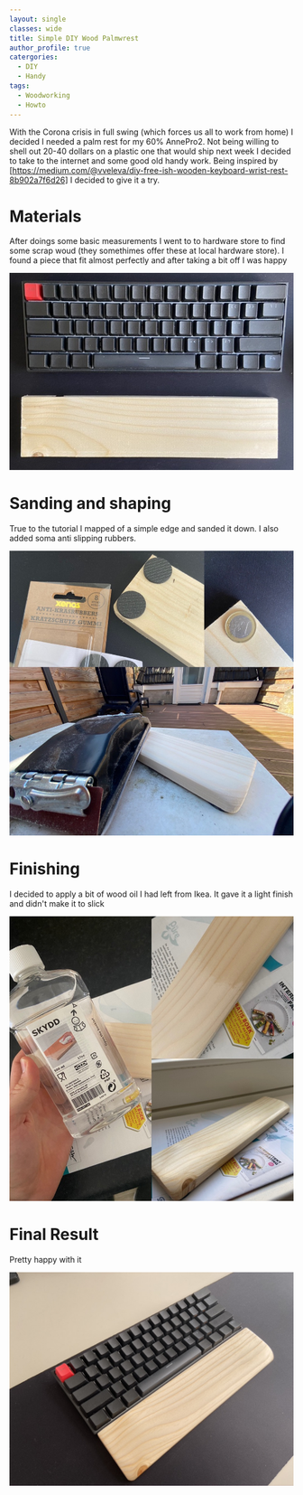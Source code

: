 ```yaml
---
layout: single
classes: wide
title: Simple DIY Wood Palmwrest
author_profile: true
catergories:
  - DIY
  - Handy
tags:
  - Woodworking
  - Howto
---
```


With the Corona crisis in full swing (which forces us all to work from home) I decided I needed a palm rest for my 60% AnnePro2. Not being willing to shell out 20-40 dollars on a plastic one that would ship next week I decided to take to the internet and some good old handy work. Being inspired by [https://medium.com/@vveleva/diy-free-ish-wooden-keyboard-wrist-rest-8b902a7f6d26] I decided to give it a try.

# Materials
After doings some basic measurements I went to to hardware store to find some scrap woud (they somethimes offer these at local hardware store). I found a piece that fit almost perfectly and after taking a bit off I was happy

![Size](../assets/images/palm1.jpeg)

# Sanding and shaping
True to the tutorial I mapped of a simple edge and sanded it down. I also added soma anti slipping rubbers.

![SandingAndShaping](../assets/images/palm2.jpeg)

# Finishing
I decided to apply a bit of wood oil I had left from Ikea. It gave it a light finish and didn't make it to slick

![Finishing](../assets/images/palm3.jpeg)

# Final Result
Pretty happy with it

![FinalResult](../assets/images/palm4.jpeg)
